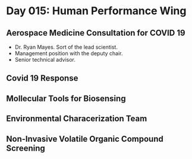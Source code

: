 # Day 015: Human Performance Wing

## Aerospace Medicine Consultation for COVID 19

* Dr. Ryan Mayes. Sort of the lead scientist.
* Management position with the deputy chair.
* Senior technical advisor.

## Covid 19 Response

## Mollecular Tools for Biosensing

## Environmental Characerization Team

## Non-Invasive Volatile Organic Compound Screening

